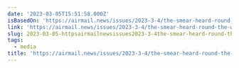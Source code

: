 ```yaml
---
date: '2023-03-05T15:51:58.000Z'
isBasedOn: 'https://airmail.news/issues/2023-3-4/the-smear-heard-round-the-world'
link: 'https://airmail.news/issues/2023-3-4/the-smear-heard-round-the-world'
slug: 2023-03-05-httpsairmailnewsissues2023-3-4the-smear-heard-round-the-world
tags:
  - media
title: 'https://airmail.news/issues/2023-3-4/the-smear-heard-round-the-world'
---
```


